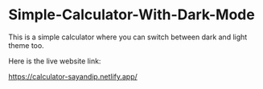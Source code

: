 # Simple-Calculator-With-Dark-Mode

This is a simple calculator where you can switch between dark and light theme too.

Here is the live website link:

https://calculator-sayandip.netlify.app/
